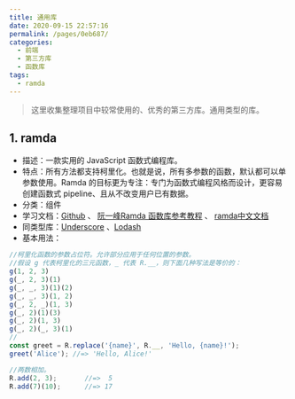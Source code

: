 ```yaml
---
title: 通用库
date: 2020-09-15 22:57:16
permalink: /pages/0eb687/
categories: 
  - 前端
  - 第三方库
  - 函数库
tags: 
  - ramda
---
```


> 这里收集整理项目中较常使用的、优秀的第三方库。通用类型的库。

## 1. ramda

- 描述：一款实用的 JavaScript 函数式编程库。
- 特点：所有方法都支持柯里化。也就是说，所有多参数的函数，默认都可以单参数使用。Ramda 的目标更为专注：专门为函数式编程风格而设计，更容易创建函数式 pipeline、且从不改变用户已有数据。
- 分类：组件
- 学习文档：[Github](https://github.com/ramda/ramda) 、 [阮一峰Ramda 函数库参考教程](http://www.ruanyifeng.com/blog/2017/03/ramda.html) 、 [ramda中文文档](https://ramda.cn/)
- 同类型库：[Underscore](http://underscorejs.org/) 、[Lodash](https://lodash.com/)
- 基本用法：

```js
//柯里化函数的参数占位符。允许部分应用于任何位置的参数。
//假设 g 代表柯里化的三元函数，_ 代表 R.__，则下面几种写法是等价的：
g(1, 2, 3)
g(_, 2, 3)(1)
g(_, _, 3)(1)(2)
g(_, _, 3)(1, 2)
g(_, 2, _)(1, 3)
g(_, 2)(1)(3)
g(_, 2)(1, 3)
g(_, 2)(_, 3)(1)
//
const greet = R.replace('{name}', R.__, 'Hello, {name}!');
greet('Alice'); //=> 'Hello, Alice!'

//两数相加。
R.add(2, 3);       //=>  5
R.add(7)(10);      //=> 17
```
